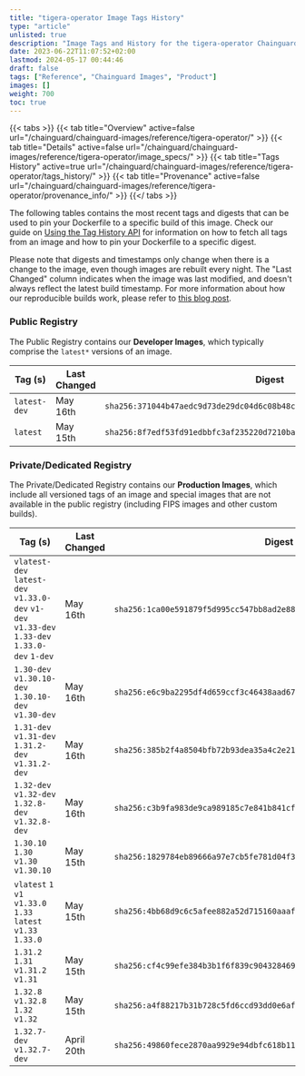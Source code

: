 ```yaml
---
title: "tigera-operator Image Tags History"
type: "article"
unlisted: true
description: "Image Tags and History for the tigera-operator Chainguard Image"
date: 2023-06-22T11:07:52+02:00
lastmod: 2024-05-17 00:44:46
draft: false
tags: ["Reference", "Chainguard Images", "Product"]
images: []
weight: 700
toc: true
---
```


{{< tabs >}}
{{< tab title="Overview" active=false url="/chainguard/chainguard-images/reference/tigera-operator/" >}}
{{< tab title="Details" active=false url="/chainguard/chainguard-images/reference/tigera-operator/image_specs/" >}}
{{< tab title="Tags History" active=true url="/chainguard/chainguard-images/reference/tigera-operator/tags_history/" >}}
{{< tab title="Provenance" active=false url="/chainguard/chainguard-images/reference/tigera-operator/provenance_info/" >}}
{{</ tabs >}}

The following tables contains the most recent tags and digests that can be used to pin your Dockerfile to a specific build of this image. Check our guide on [Using the Tag History API](/chainguard/chainguard-images/using-the-tag-history-api/) for information on how to fetch all tags from an image and how to pin your Dockerfile to a specific digest.

Please note that digests and timestamps only change when there is a change to the image, even though images are rebuilt every night. The "Last Changed" column indicates when the image was last modified, and doesn't always reflect the latest build timestamp. For more information about how our reproducible builds work, please refer to [this blog post](https://www.chainguard.dev/unchained/reproducing-chainguards-reproducible-image-builds).

### Public Registry
The Public Registry contains our **Developer Images**, which typically comprise the `latest*` versions of an image.

| Tag (s)       | Last Changed | Digest                                                                    |
|---------------|--------------|---------------------------------------------------------------------------|
|  `latest-dev` | May 16th     | `sha256:371044b47aedc9d73de29dc04d6c08b48c87fa7b8e21ee2facb25afd03d2d1ab` |
|  `latest`     | May 15th     | `sha256:8f7edf53fd91edbbfc3af235220d7210baf967545594aae83e99ba32e40cf743` |


### Private/Dedicated Registry
The Private/Dedicated Registry contains our **Production Images**, which include all versioned tags of an image and special images that are not available in the public registry (including FIPS images and other custom builds).

| Tag (s)                                                                                        | Last Changed | Digest                                                                    |
|------------------------------------------------------------------------------------------------|--------------|---------------------------------------------------------------------------|
|  `vlatest-dev` `latest-dev` `v1.33.0-dev` `v1-dev` `v1.33-dev` `1.33-dev` `1.33.0-dev` `1-dev` | May 16th     | `sha256:1ca00e591879f5d995cc547bb8ad2e88caedad42e3cfbfb0c614fb6e88f8cf63` |
|  `1.30-dev` `v1.30.10-dev` `1.30.10-dev` `v1.30-dev`                                           | May 16th     | `sha256:e6c9ba2295df4d659ccf3c46438aad6799c67a3cc323af56925b166c58659ef4` |
|  `1.31-dev` `v1.31-dev` `1.31.2-dev` `v1.31.2-dev`                                             | May 16th     | `sha256:385b2f4a8504bfb72b93dea35a4c2e21cce3a3d6eb1163b442e8a9fc9a90f403` |
|  `1.32-dev` `v1.32-dev` `1.32.8-dev` `v1.32.8-dev`                                             | May 16th     | `sha256:c3b9fa983de9ca989185c7e841b841cf7e3db7622e411dd7fbc816f94edf6a0d` |
|  `1.30.10` `1.30` `v1.30` `v1.30.10`                                                           | May 15th     | `sha256:1829784eb89666a97e7cb5fe781d04f3af474915ad5d36de26b8c71668840848` |
|  `vlatest` `1` `v1` `v1.33.0` `1.33` `latest` `v1.33` `1.33.0`                                 | May 15th     | `sha256:4bb68d9c6c5afee882a52d715160aaaf7631848832baf8cee256cac4a571d6fd` |
|  `1.31.2` `1.31` `v1.31.2` `v1.31`                                                             | May 15th     | `sha256:cf4c99efe384b3b1f6f839c904328469137ccc8b817f2c3e46bf50cce4246360` |
|  `1.32.8` `v1.32.8` `1.32` `v1.32`                                                             | May 15th     | `sha256:a4f88217b31b728c5fd6ccd93dd0e6af61b99ae02565228cf6bfe52059fd43ca` |
|  `1.32.7-dev` `v1.32.7-dev`                                                                    | April 20th   | `sha256:49860fece2870aa9929e94dbfc618b11b0e1b683dd5eb8e93c99f8da7db6dfea` |


